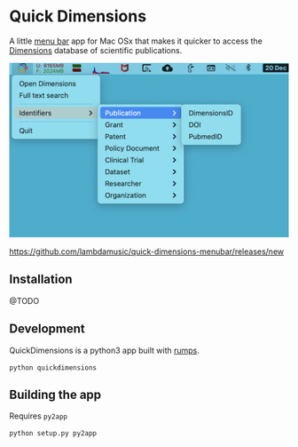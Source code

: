 
# Quick Dimensions 

A little [menu bar](https://support.apple.com/en-gb/guide/mac-help/mchlp1446/mac) app for Mac OSx that makes it quicker to access the [Dimensions](https://app.dimensions.ai/discover/publication) database of scientific publications. 

![screenshot](https://raw.githubusercontent.com/lambdamusic/quick-dimensions-menubar/master/img/screenshot1.png)

https://github.com/lambdamusic/quick-dimensions-menubar/releases/new

## Installation

@TODO 


## Development 

QuickDimensions is a python3 app built with [rumps](https://rumps.readthedocs.io/en/latest/). 

```
python quickdimensions
```

## Building the app

Requires `py2app`

```
python setup.py py2app
```
